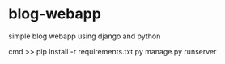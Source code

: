 # blog-webapp
simple blog webapp 
using django and python

cmd >> pip install -r requirements.txt
py manage.py runserver
